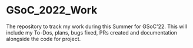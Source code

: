 # GSoC_2022_Work
The repository to track my work during this Summer for GSoC'22. This will include my To-Dos, plans, bugs fixed, PRs created and documentation alongside the code for project.

